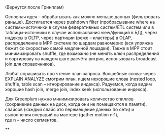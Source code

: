 (Вернутся после Гринплам)

Основная идея – обрабатывать как можно меньше данных (фильтровать раньше). Достигается через pushdown filter (пробрасывание where на системы-источники в случае федеративных систем/ETL систем или в таблицы-источники в случае использования view/функций в БД), через индексы в OLTP, через партиции (реже – кластеры) в OLAP, распределение в MPP системе по шардам равномерно (вся упряжка бежит со скоростью самой медленной лошадки). Также в MPP стоит минимизировать shuffle, где возможно (не менять ключ распределения и сортировку на каждом шаге расчёта витрин, использовать broadcast join для справочников).

  
Любят спрашивать про чтение план запроса. Волшебные слова: через EXPLAIN ANALYZE смотрим план, ищем нехорошие слова (nested loop, shuffle, table scan – игнорирование индекса). Радуемся, когда видим хорошие hash join, merge join, index seek (использование индекса).

  
Для Greenplum нужно минимизировать количество спиллов (сохранение данных на диск, когда они не помещаются в памяти), слайсов (каждый слайс это перемещение данных по сети) и выполнения операций на мастере (gather motion n:1),  
где n – число сегментов.

**